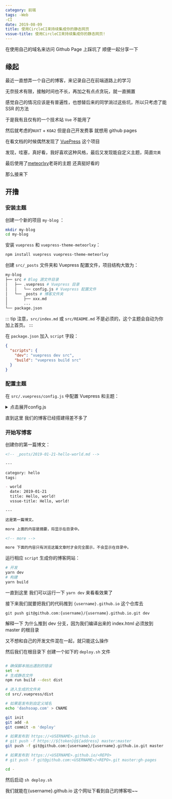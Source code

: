 ```yaml
---
category: 前端
tags: -Web 
-CI
date: 2019-08-09
title: 使用CircleCI来持续集成你的静态网页
vssue-title: 使用CircleCI来持续集成你的静态网页!
---
```


在使用自己的域名来访问 Github Page 上踩坑了 顺便一起分享一下

<!-- more -->

## 缘起

最近一直想弄一个自己的博客，来记录自己在前端道路上的学习

无奈技术有限，接触时间也不长，再加之有点点贪玩，就一直搁置

感觉自己的情况应该是有普遍性，也想替后来的同学淌过这些坑，所以只考虑了能 SSR 的方法

于是我有且仅有的一个技术站 `Vue` 不能用了

然后就考虑的`NUXT` + `KOA2` 但是自己开发费事 就想用 github pages

在看文档的时候偶然发现了 [VuePress](https://vuepress.vuejs.org/zh/) 这个项目

发现，哇塞，真好看，我好喜欢这种风格，最后又发现能自定义主题，简直`完美`

最后使用了[meteorlxy](https://github.com/meteorlxy/vuepress-theme-meteorlxy)老哥的主题 还真挺好看的

那么接来下

## 开撸

### 安装主题

创建一个新的项目 `my-blog` ：

```sh
mkdir my-blog
cd my-blog
```

安装 `vuepress` 和 `vuepress-theme-meteorlxy`：

```sh
npm install vuepress vuepress-theme-meteorlxy
```

创建 `src/_posts` 文件夹和 Vuepress 配置文件，项目结构大致为：

```sh
my-blog
├── src # Blog 源文件目录
│   ├── .vuepress # Vuepress 目录
│   │   └── config.js # Vuepress 配置文件
│   └── _posts # 博客文件夹
│       ├── xxx.md
│       ...
└── package.json
```

::: tip
注意，`src/index.md` 或 `src/README.md` 不是必须的，这个主题会自动为你加上首页。
:::

在 `package.json` 加入 `script` 字段：

```json
{
  "scripts": {
    "dev": "vuepress dev src",
    "build": "vuepress build src"
  }
}
```

### 配置主题

在 `src/.vuepress/config.js` 中配置 Vuepress 和主题：

<details>
<summary>点击展开config.js</summary>

```js
// .vuepress/config.js

module.exports = {
  // 网站 Title
  title: "奔跑的肥皂",

  // 网站描述
  description: "This is my blog",

  // 网站语言
  locales: {
    "/": {
      lang: "zh-CN"
    }
  },

  // 使用的主题
  theme: "vuepress-theme-meteorlxy",

  // 主题配置
  themeConfig: {
    // 主题语言，参考下方 [主题语言] 章节
    lang: "zh-CN",

    // 个人信息（没有或不想设置的，删掉对应字段即可）
    personalInfo: {
      // 昵称
      nickname: "dashsoap",

      // 个人简介
      description: "练习时长快一年的前端练习生",

      // 电子邮箱
      email: "dashsoap1997@gmail.com",

      // 所在地
      location: "BeiJing City, China",

      // 组织
      organization: " BeiJing Union University",

      // 头像
      // 设置为外部链接
      avatar: "https://www.meteorlxy.cn/assets/img/avatar.jpg",
      // 或者放置在 .vuepress/public 文件夹，例如 .vuepress/public/img/avatar.jpg
      // avatar: '/img/avatar.jpg',

      // 社交平台帐号信息
      sns: {
        // Github 帐号和链接
        github: {
          account: "dashsoap",
          link: "https://github.com/dashsoap"
        },

        // // LinkedIn 帐号和链接
        // linkedin: {
        //     account: 'meteorlxy',
        //     link: 'http://www.linkedin.com/in/meteorlxy',
        // },

        // 新浪微博 帐号和链接
        weibo: {
          account: "@皂皂呢",
          link: "https://weibo.com/u/3962389632"
        },

        // 知乎 帐号和链接
        zhihu: {
          account: "奔跑的肥皂",
          link: "https://www.zhihu.com/people/zhou-jing-tian-56"
        },

        // 掘金 帐号和链接
        juejin: {
          account: "Dashsoap",
          link: "https://juejin.im/user/5c2596046fb9a049f3622ab3"
        }
      }
    },

    // 上方 header 的相关设置
    header: {
      // header 的背景，可以使用图片，或者随机变化的图案（geopattern）
      background: {
        useGeo: true
      },
      // 是否在 header 显示标题
      showTitle: true
    },
    // 是否显示文章的最近更新时间
    lastUpdated: true,
    // 顶部导航栏内容
    nav: [
      { text: "首页", link: "/", exact: true },
      { text: "日记", link: "/posts/", exact: false }
    ],

    // 评论配置，参考下方 [页面评论] 章节
    comments: {
      platform: "github",
      owner: "Dashsoap",
      repo: "dashsoap.github.io",
      clientId: "ab7d5e3f8e1d9e568757",
      clientSecret: "bc5a3ab8674fe3ae7e91f60a7ad7a4d36a21bd01"
    },

    // 分页配置
    pagination: {
      perPage: 5
    },

    // 默认页面（可选，默认全为 true）
    defaultPages: {
      home: true,

      posts: true
    }
  }
};
```

</details>

直到这里 我们的博客已经搭建得差不多了

### 开始写博客

创建你的第一篇博文：

```md
<!-- _posts/2019-01-21-hello-world.md -->

---

category: hello
tags:

- world
  date: 2019-01-21
  title: Hello, world!
  vssue-title: Hello, world!

---

这是第一篇博文。

more 上面的内容是摘要，将显示在目录中。

<!-- more -->

more 下面的内容只有浏览这篇文章时才会完全展示，不会显示在目录中。
```

运行相应 `script` 生成你的博客网站：

```sh
# 开发
yarn dev
# 构建
yarn build
```

一直到这里 我们可以运行一下 `yarn dev` 来看看效果了

接下来我们就要把我们的代码推到 `{username}.github.io` 这个仓库去

`git push git@github.com:{username}/{username}.github.io.git dev`

解释一下 为什么推到 dev 分支，因为我们编译出来的 index.html 必须放到 master 的根目录

又不想和自己的开发文件混在一起，就只能这么操作

然后我们在根目录下 创建一个如下的 `deploy.sh` 文件

```sh

# 确保脚本抛出遇到的错误
set -e
# 生成静态文件
npm run build --dest dist

# 进入生成的文件夹
cd src/.vuepress/dist

# 如果是发布到自定义域名
echo 'dashsoap.com' > CNAME

git init
git add -A
git commit -m 'deploy'

# 如果发布到 https://<USERNAME>.github.io
# git push -f https://${token}@${address} master:master
git push -f git@github.com:{username}/{username}.github.io.git master

# 如果发布到 https://<USERNAME>.github.io/<REPO>
# git push -f git@github.com:<USERNAME>/<REPO>.git master:gh-pages

cd -


```

然后启动 `sh deploy.sh`

我们就能在{username}.github.io 这个网址下看到自己的博客啦~~
